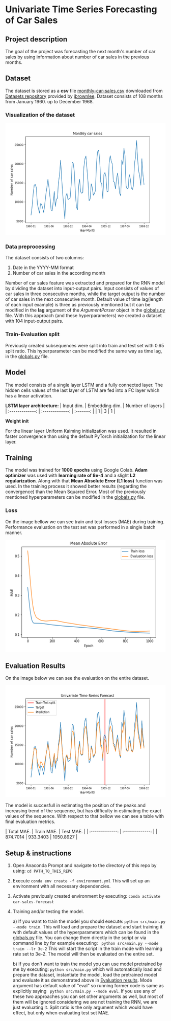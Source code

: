 # Univariate Time Series Forecasting of Car Sales

## Project description
The goal of the project was forecasting the next month's number of car sales by using information about number of car sales in the previous months.

## Dataset 
The dataset is stored as a **csv** file [monthly-car-sales.csv](src/data/) downloaded from [Datasets repository](https://github.com/jbrownlee/Datasets) provided by [jbrownlee](https://github.com/jbrownlee). Dataset consists of 108 months from January 1960. up to December 1968.

### Visualization of the dataset

<img src="imgs/dataset.png" width="575" height="350">

### Data preprocessing

The dataset consists of two columns:
1. Date in the YYYY-MM format
2. Number of car sales in the according month

Number of car sales feature was extracted and prepared for the RNN model by dividing the dataset into input-output pairs. Input consists of values of car sales in three consecutive months, while the target output is the number of car sales in the next consecutive month. Default value of time lag(length of each input example) is three as previously mentioned but it can be modified in the **lag** argument of the *ArgumentParser* object in the [globals.py](src/globals.py) file. With this approach (and these hyperparameters) we created a dataset with 104 input-output pairs.

### Train-Evaluation split
Previously created subsequences were split into train and test set with 0.65 split ratio. This hyperparameter can be modified the same way as time lag, in the [globals.py](src/globals.py) file.

## Model
The model consists of a single layer LSTM and a fully connected layer. The hidden cells values of the last layer of LSTM are fed into a FC layer which has a linear activation.

**LSTM layer architecture:**
| Input dim.      | Embedding dim. | Number of layers |
| :-------------: | :-------------: | :-------: |
|     1      | 3       | 1       |

**Weight init**

For the linear layer Uniform Kaiming initialization was used. It resulted in faster convergence than using the default PyTorch initialization for the linear layer. 

## Training
The model was trained for **1000 epochs** using Google Colab. 
**Adam optimizer** was used with **learning rate of 8e-4** and a slight **L2 regularization**.
Along with that **Mean Absolute Error (L1 loss)** function was used. In the training process it showed better results (regarding the convergence) than the Mean Squared Error. Most of the previously mentioned hyperparameters can be modified in the [globals.py](src/globals.py) file.


### Loss
On the image bellow we can see train and test losses (MAE) during training. Performance evaluation on the test set was performed in a single batch manner.

<img src="imgs/loss.png" width="575" height="350">

## <a name="eval_res"></a> Evaluation Results
On the image below we can see the evaluation on the entire dataset. 

<img src="imgs/forecast.png" width="575" height="350">

The model is succesfull in estimating the position of the peaks and increasing trend of the sequence, but has difficulty in estimating the exact values of the sequence. With respect to that bellow we can see a table with final evaluation metrics.


| Total MAE. | Train MAE. | Test MAE. |
| :-------------: | :-------------: |
| 874.7014    | 933.3403  | 1050.8927  |


## Setup & instructions
1. Open Anaconda Prompt and navigate to the directory of this repo by using: ```cd PATH_TO_THIS_REPO ```
2. Execute ``` conda env create -f environment.yml ``` This will set up an environment with all necessary dependencies. 
3. Activate previously created environment by executing: ``` conda activate car-sales-forecast ```
4. Training and/or testing the model.

    a) If you want to train the model you should execute: ``` python src/main.py --mode train ```. This will load and prepare the dataset and start training it with default values of the hyperparameters which can be found in the [globals.py](src/globals.py) file. You can change them directly in the script or via command line by for example executing: ``` python src/main.py --mode train --lr 3e-2``` This will start the script in the train mode with learning rate set to 3e-2. The model will then be evaluated on the entire set.
    
    b) If you don't want to train the model you can use model pretrained by me by executing: ``` python src/main.py ``` which will automatically load and prepare the dataset, instantiate the model, load the pretrained model and evaluate it as demonstrated above in [Evaluation results](#eval_res). Mode argument has default value of "eval" so running former code is same as explicitly saying ``` python src/main.py --mode eval```. If you use any of these two approaches you can set other arguments as well, but most of them will be ignored considering we are not training the RNN, we are just evaluating it. Split ratio is the only argument which would have effect, but only when evaluating test set MAE.
    
